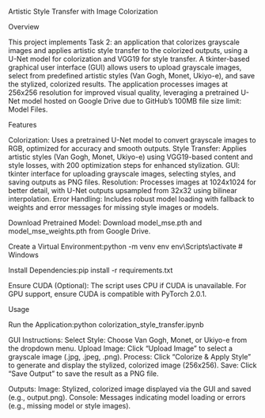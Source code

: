 Artistic Style Transfer with Image Colorization

Overview

This project implements Task 2: an application that colorizes grayscale images and applies artistic style transfer to the colorized outputs, using a U-Net model for colorization and VGG19 for style transfer. A tkinter-based graphical user interface (GUI) allows users to upload grayscale images, select from predefined artistic styles (Van Gogh, Monet, Ukiyo-e), and save the stylized, colorized results. The application processes images at 256x256 resolution for improved visual quality, leveraging a pretrained U-Net model hosted on Google Drive due to GitHub’s 100MB file size limit: Model Files.

Features

Colorization: Uses a pretrained U-Net model to convert grayscale images to RGB, optimized for accuracy and smooth outputs.
Style Transfer: Applies artistic styles (Van Gogh, Monet, Ukiyo-e) using VGG19-based content and style losses, with 200 optimization steps for enhanced stylization.
GUI: tkinter interface for uploading grayscale images, selecting styles, and saving outputs as PNG files.
Resolution: Processes images at 1024x1024 for better detail, with U-Net outputs upsampled from 32x32 using bilinear interpolation.
Error Handling: Includes robust model loading with fallback to weights and error messages for missing style images or models.


Download Pretrained Model:
Download model_mse.pth and model_mse_weights.pth from Google Drive.



Create a Virtual Environment:python -m venv env
env\Scripts\activate  # Windows


Install Dependencies:pip install -r requirements.txt


Ensure CUDA (Optional):
The script uses CPU if CUDA is unavailable. For GPU support, ensure CUDA is compatible with PyTorch 2.0.1.



Usage

Run the Application:python colorization_style_transfer.ipynb


GUI Instructions:
Select Style: Choose Van Gogh, Monet, or Ukiyo-e from the dropdown menu.
Upload Image: Click “Upload Image” to select a grayscale image (.jpg, .jpeg, .png).
Process: Click “Colorize & Apply Style” to generate and display the stylized, colorized image (256x256).
Save: Click “Save Output” to save the result as a PNG file.


Outputs:
Image: Stylized, colorized image displayed via the GUI and saved (e.g., output.png).
Console: Messages indicating model loading or errors (e.g., missing model or style images).



